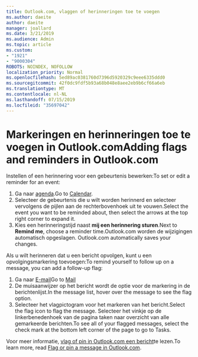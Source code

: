 ```yaml
---
title: Outlook.com, vlaggen of herinneringen toe te voegen
ms.author: daeite
author: daeite
manager: joallard
ms.date: 3/21/2019
ms.audience: Admin
ms.topic: article
ms.custom:
- "1921"
- "9000304"
ROBOTS: NOINDEX, NOFOLLOW
localization_priority: Normal
ms.openlocfilehash: 5ed89ac0381760d7396d5920329c9eee6335ddd0
ms.sourcegitcommit: 42f0dc9fdf5b93a68b048e8aee2eb9b6cf66a6eb
ms.translationtype: MT
ms.contentlocale: nl-NL
ms.lasthandoff: 07/15/2019
ms.locfileid: "35697042"
---
```

# <a name="adding-flags-and-reminders-in-outlookcom"></a><span data-ttu-id="5fe78-102">Markeringen en herinneringen toe te voegen in Outlook.com</span><span class="sxs-lookup"><span data-stu-id="5fe78-102">Adding flags and reminders in Outlook.com</span></span>

<span data-ttu-id="5fe78-103">Instellen of een herinnering voor een gebeurtenis bewerken:</span><span class="sxs-lookup"><span data-stu-id="5fe78-103">To set or edit a reminder for an event:</span></span>

1. <span data-ttu-id="5fe78-104">Ga naar [agenda](https://outlook.live.com/calendar/).</span><span class="sxs-lookup"><span data-stu-id="5fe78-104">Go to [Calendar](https://outlook.live.com/calendar/).</span></span>
1. <span data-ttu-id="5fe78-105">Selecteer de gebeurtenis die u wilt worden herinnerd en selecteer vervolgens de pijlen aan de rechterbovenhoek uit te vouwen.</span><span class="sxs-lookup"><span data-stu-id="5fe78-105">Select the event you want to be reminded about, then select the arrows at the top right corner to expand it.</span></span>
1. <span data-ttu-id="5fe78-106">Kies een herinneringstijd naast **mij een herinnering sturen**.</span><span class="sxs-lookup"><span data-stu-id="5fe78-106">Next to **Remind me**, choose a reminder time.</span></span><span data-ttu-id="5fe78-107">Outlook.com worden de wijzigingen automatisch opgeslagen.</span><span class="sxs-lookup"><span data-stu-id="5fe78-107"> Outlook.com automatically saves your changes.</span></span>

<span data-ttu-id="5fe78-108">Als u wilt herinneren dat u een bericht opvolgen, kunt u een opvolgingsmarkering toevoegen:</span><span class="sxs-lookup"><span data-stu-id="5fe78-108">To remind yourself to follow up on a message, you can add a follow-up flag:</span></span>

1. <span data-ttu-id="5fe78-109">Ga naar [E-mail](https://outlook.live.com/mail/)</span><span class="sxs-lookup"><span data-stu-id="5fe78-109">Go to [Mail](https://outlook.live.com/mail/)</span></span>
1. <span data-ttu-id="5fe78-110">De muisaanwijzer op het bericht wordt de optie voor de markering in de berichtenlijst.</span><span class="sxs-lookup"><span data-stu-id="5fe78-110">In the message list, hover over the message to see the flag option.</span></span>
1. <span data-ttu-id="5fe78-111">Selecteer het vlagpictogram voor het markeren van het bericht.</span><span class="sxs-lookup"><span data-stu-id="5fe78-111">Select the flag icon to flag the message.</span></span> <span data-ttu-id="5fe78-112">Selecteer het vinkje op de linkerbenedenhoek van de pagina taken naar overzicht van alle gemarkeerde berichten.</span><span class="sxs-lookup"><span data-stu-id="5fe78-112">To see all of your flagged messages, select the check mark at the bottom left corner of the page to go to Tasks.</span></span>
 
<span data-ttu-id="5fe78-113">Voor meer informatie, [vlag of pin in Outlook.com een bericht](https://support.office.com/article/8e911e69-30d6-4cc8-8c71-a1163560618a?wt.mc_id=Office_Outlook_com_Alchemy)te lezen.</span><span class="sxs-lookup"><span data-stu-id="5fe78-113">To learn more, read [Flag or pin a message in Outlook.com](https://support.office.com/article/8e911e69-30d6-4cc8-8c71-a1163560618a?wt.mc_id=Office_Outlook_com_Alchemy).</span></span>
